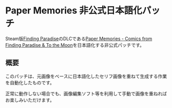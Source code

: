 # Paper Memories 非公式日本語化パッチ

Steam版[Finding Paradise](https://store.steampowered.com/app/337340/Finding_Paradise/)のDLCである[Paper Memories - Comics from Finding Paradise & To the Moon](https://store.steampowered.com/app/1028530/Paper_Memories__Comics_from_Finding_Paradise__To_the_Moon/)を日本語化する非公式パッチです。

## 概要

このパッチは、元画像をベースに日本語化したセリフ画像を重ねて生成する作業を自動化したものです。

正常に動作しない場合でも、画像編集ソフト等を利用して手動で画像を重ねればお楽しみいただけます。

## 


